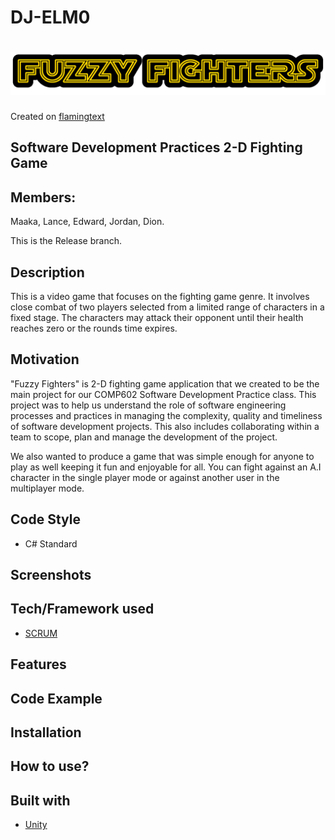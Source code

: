 # DJ-ELM0

# ![DJ-ELM0](media/logo.png)
Created on [flamingtext](https://flamingtext.com)

## Software Development Practices 2-D Fighting Game

## Members: 
Maaka, Lance, Edward, Jordan, Dion.   

This is the Release branch.

## Description

This is a video game that focuses on the fighting game genre. It involves close combat of two players selected from a limited range of characters in a fixed stage. The characters may attack their opponent until their health reaches zero or the rounds time expires.

## Motivation

"Fuzzy Fighters" is 2-D fighting game application that we created to be the main project for our COMP602 Software Development Practice class. 
This project was to help us understand the role of software engineering processes and practices in managing the complexity, quality and timeliness of software development projects.
This also includes collaborating within a team to scope, plan and manage the development of the project.

We also wanted to produce a game that was simple enough for anyone to play as well keeping it fun and enjoyable for all. You can fight against an A.I character in the single player mode or against another user in the multiplayer mode.

## Code Style

 - C# Standard

## Screenshots


## Tech/Framework used

- [SCRUM](https://www.scrum.org/resources/what-is-scrum#:~:text=Scrum%20is%20a%20framework%20within,team%20collaboration%20on%20complex%20products.)

## Features


## Code Example


## Installation


## How to use?


## Built with

- [Unity](https://unity.com/)
